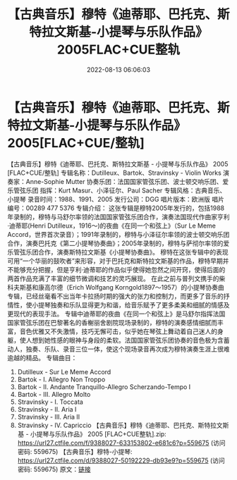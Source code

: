 ﻿---
title: 【古典音乐】穆特《迪蒂耶、巴托克、斯特拉文斯基-小提琴与乐队作品》2005FLAC+CUE整轨
date: 2022-08-13 06:06:03
categories: 古典音乐、新世纪、纯音雅乐
tags: 纯音雅乐
---
# 【古典音乐】穆特《迪蒂耶、巴托克、斯特拉文斯基-小提琴与乐队作品》2005[FLAC+CUE/整轨]

【古典音乐】穆特《迪蒂耶、巴托克、斯特拉文斯基 - 小提琴与乐队作品》 2005
[FLAC+CUE/整轨]
专辑名称：Dutilleux、Bartok、Stravinsky - Violin Works
演奏家：Anne-Sophie Mutter
协奏乐团：法国国家管弦乐团、波士顿交响乐团、爱乐管弦乐团
指挥：Kurt Masur、小泽征尔、Paul Sacher
专辑风格：古典音乐、小提琴
录音时间：1988、1991、2005
发行公司：DGG
唱片版本：欧洲版
唱片编号：00289 477 5376
专辑介绍：
这张专辑是穆特2005年发行的，包括1988年录制的，穆特与马舒尔率领的法国国家管弦乐团合作，演奏法国现代作曲家亨利·迪蒂耶(Henri
Dutilleux，1916～)的夜曲《在同一个和弦上》（Sur Le Meme
Accord，世界首次录音）；1991年录制的，穆特与小泽征尔率领的波士顿交响乐团合作，演奏巴托克《第二小提琴协奏曲》；2005年录制的，穆特与萨彻尔率领的爱乐管弦乐团合作，演奏斯特拉文斯基《小提琴协奏曲》。
穆特在这张专辑中的表现可用“一个华丽的鼓吹者”来形容，对于巴托克和斯特拉文斯基的作品，穆特早期并不能够充分把握，但是亨利·迪蒂耶的作品似乎使得她忽然之间开窍，使得后面的两首作品充满了丰富的细节微调和技艺的灵巧展现。
在此之前与普列文携手的柴科夫斯基和康高尔德（Erich Wolfgang
Korngold1897～1957）的小提琴协奏曲专辑，已经丝毫看不出当年卡拉扬时期的强大的张力和控制力，而更多了音乐的抒情性，使小提琴独奏和乐队显得更为和谐，给音乐赋予了更多柔美和细腻的情感及更现代的表现手法。
专辑中迪蒂耶的夜曲《在同一个和弦上》是马舒尔指挥法国国家管弦乐团在巴黎著名的香榭丽舍剧院现场录制的，穆特的演奏感情细腻而丰富，音色优雅又不失激情，技巧无懈可击，似乎她在琴弦上舞动着自己迷人的身躯，使人想到她性感的眼神与身段的柔软。法国国家管弦乐团协奏的音色极为含蓄动人，独奏、乐队、录音三位一体，使这个现场录音再次成为穆特演奏生涯上很难逾越的精品。
专辑曲目：
1. Dutilleux - Sur Le Meme Accord
2. Bartok - I. Allegro Non Troppo
3. Bartok - II. Andante Tranquillo-Allegro Scherzando-Tempo
I
4. Bartok - III. Allegro Molto
5. Stravinsky - I. Toccata
6. Stravinsky - II. Aria I
7. Stravinsky - III. Aria II
8. Stravinsky - IV. Capriccio
【古典音乐】穆特《迪蒂耶、巴托克、斯特拉文斯基 - 小提琴与乐队作品》 2005 [FLAC+CUE整轨].zip:
https://url27.ctfile.com/f/9388027-633153802-e681c6?p=559675
(访问密码: 559675)
【古典音乐】穆特-小提琴: https://url27.ctfile.com/d/9388027-50192229-db93e9?p=559675
(访问密码: 559675)
原文：[链接](https://blog.sina.com.cn/s/blog_1647c7e7601030yu1.html)